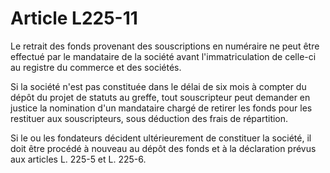 # Article L225-11

Le retrait des fonds provenant des souscriptions en numéraire ne peut être effectué par le mandataire de la société avant l'immatriculation de celle-ci au registre du commerce et des sociétés.

Si la société n'est pas constituée dans le délai de six mois à compter du dépôt du projet de statuts au greffe, tout souscripteur peut demander en justice la nomination d'un mandataire chargé de retirer les fonds pour les restituer aux souscripteurs, sous déduction des frais de répartition.

Si le ou les fondateurs décident ultérieurement de constituer la société, il doit être procédé à nouveau au dépôt des fonds et à la déclaration prévus aux articles L. 225-5 et L. 225-6.
